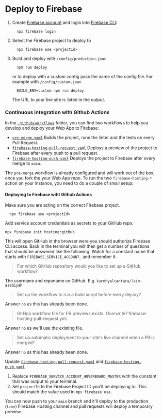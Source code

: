 # Deploy to Firebase

1.  Create [Firebase account](https://console.firebase.google.com) and login into [Firebase CLI](https://firebase.google.com/docs/cli/):

    ```console
      npx firebase login
    ```

1.  Select the Firebase project to deploy to

    ```console
      npx firebase use <projectId>
    ```

1.  Build and deploy with `/config/production.json`

    ```console
      npm run deploy
    ```

    or to deploy with a custom config pass the name of the config file. For example with `/config/custom.json`

    ```console
      BUILD_ENV=custom npm run deploy
    ```

    The URL to your live site is listed in the output.

### Continuous integration with Github Actions

In the [`.github/workflows`](.github/workflows) folder, you can find two workflows to help you develop and deploy your Web App to Firebase:

- [`pre-merge.yaml`](.github/workflows/pre-merge.yaml) Builds the project, runs the linter and the tests on every Pull Request.
- [`firebase-hosting-pull-request.yaml`](.github/workflows/firebase-hosting-pull-request.yaml) Deploys a preview of the project to Firebase after every push to a pull request.
- [`firebase-hosting-push.yaml`](.github/workflows/firebase-hosting-push.yaml) Deploys the project to Firebase after every merge to `main`.

The `pre-merge` workflow is already configured and will work out of the box, once you fork the your Web App repo.
To run the two `firebase-hosting-*` action on your instance, you need to do a couple of small setup:

#### Deploying to Firebase wiht Github Actions

Make sure you are acting on the correct Firebase project.

```console
  npx firebase use <projectId>
```

Add service account credentials as secrets to your GitHub repo.

```console
npx firebase init hosting:github
```

This will open GitHub in the browser were you should authorize Firebase CLI access. Back in the terminal you will then get a number of questions that should be answered like the following. Watch for a constant name that starts with `FIREBASE_SERVICE_ACCOUNT_` and remember it.

> For which GitHub repository would you like to set up a GitHub workflow?

The username and reponame on GitHub. E.g. `kurnhyalcantara/lkim-asadiyah`

> Set up the workflow to run a build script before every deploy?

Answer `no` as this has already been done.

> GitHub workflow file for PR previews exists. Overwrite? firebase-hosting-pull-request.yml

Answer `no` as we'll use the existing file.

> Set up automatic deployment to your site's live channel when a PR is merged?

Answer `no` as this has already been done.

Update [`firebase-hosting-pull-request.yaml`](.github/workflows/firebase-hosting-pull-request.yaml) and [`firebase-hosting-push.yaml`](.github/workflows/firebase-hosting-push.yaml).

1. Replace `FIREBASE_SERVICE_ACCOUNT_HOVERBOARD_MASTER` with the constant that was output to your terminal.
1. Set `projectId` to the Firebase Project ID you'll be deploying to. This should match the value used in `npx firebase use`.

You can now push to your `main` branch and it'll deploy to the production (`live`) Firebase Hosting channel and pull requests will deploy a temporary preview.
